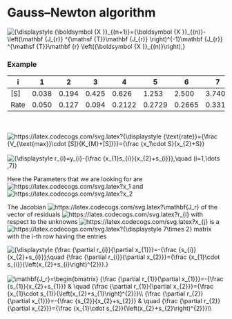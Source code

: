 # Gauss–Newton algorithm


<img src="https://latex.codecogs.com/svg.latex?%7B%5Cdisplaystyle%20%7B%5Cboldsymbol%20%7BX%20%7D%7D_%7B%28n&plus;1%29%7D%3D%7B%5Cboldsymbol%20%7BX%20%7D%7D_%7B%28n%29%7D-%5Cleft%28%5Cmathbf%20%7BJ_%7Br%7D%7D%20%5E%7B%5Cmathsf%20%7BT%7D%7D%5Cmathbf%20%7BJ_%7Br%7D%7D%20%5Cright%29%5E%7B-1%7D%5Cmathbf%20%7BJ_%7Br%7D%7D%20%5E%7B%5Cmathsf%20%7BT%7D%7D%5Cmathbf%20%7Br%7D%20%5Cleft%28%7B%5Cboldsymbol%20%7BX%20%7D%7D_%7B%28n%29%7D%5Cright%29%2C%7D" alt="{\displaystyle {\boldsymbol {X }}_{(n+1)}={\boldsymbol {X }}_{(n)}-\left(\mathbf {J_{r}} ^{\mathsf {T}}\mathbf {J_{r}} \right)^{-1}\mathbf {J_{r}} ^{\mathsf {T}}\mathbf {r} \left({\boldsymbol {X }}_{(n)}\right),}"/>

### Example



|i     |1      |2      |3      |4     |5     |6     |7        |
|---   |---    |---    |---    |---   |---   |---   |---      |
|[S]   |0.038  |0.194  |0.425  |0.626 |1.253 |2.500 | 	3.740  |
|Rate  |0.050  |0.127  |0.094  |0.2122|0.2729|0.2665|	0.3317 |


<br/>
<br/>


<img src="https://latex.codecogs.com/svg.latex?%7B%5Cdisplaystyle%20%7B%5Ctext%7Brate%7D%7D%3D%7B%5Cfrac%20%7BV_%7B%5Ctext%7Bmax%7D%7D%5Ccdot%20%5BS%5D%7D%7BK_%7BM%7D&plus;%5BS%5D%7D%7D%7D%3D%7B%5Cfrac%20%7Bx_1%5Ccdot%20S%7D%7Bx_%7B2%7D&plus;S%7D%7D" alt="https://latex.codecogs.com/svg.latex?{\displaystyle {\text{rate}}={\frac {V_{\text{max}}\cdot [S]}{K_{M}+[S]}}}={\frac {x_1\cdot S}{x_{2}+S}}" />

<br/>
<br/>

<img src="https://latex.codecogs.com/svg.latex?%7B%5Cdisplaystyle%20r_%7Bi%7D%3Dy_%7Bi%7D-%7B%5Cfrac%20%7Bx_%7B1%7Ds_%7Bi%7D%7D%7Bx_%7B2%7D&plus;s_%7Bi%7D%7D%7D%2C%5Cquad%20%28i%3D1%2C%5Cdots%20%2C7%29%7D" alt="{\displaystyle r_{i}=y_{i}-{\frac {x_{1}s_{i}}{x_{2}+s_{i}}},\quad (i=1,\dots ,7)}"/>

Here the Parameters that we are looking for are <img src="https://latex.codecogs.com/svg.latex?x_1" alt="https://latex.codecogs.com/svg.latex?x_1"/> and <img src="https://latex.codecogs.com/svg.latex?x_1" alt="https://latex.codecogs.com/svg.latex?x_2"/>






The Jacobian <img src="https://latex.codecogs.com/svg.latex?%5Cmathbf%7BJ_r%7D" alt="https://latex.codecogs.com/svg.latex?\mathbf{J_r}" />   of the vector of residuals <img src="https://latex.codecogs.com/svg.latex?r_%7Bi%7D" alt="https://latex.codecogs.com/svg.latex?r_{i}" />  with respect to the unknowns <img src="https://latex.codecogs.com/svg.latex?x_%7Bj%7D" alt="https://latex.codecogs.com/svg.latex?x_{j}" /> is a <img src="https://latex.codecogs.com/svg.latex?%7B%5Cdisplaystyle%207%5Ctimes%202%7D" alt="https://latex.codecogs.com/svg.latex?{\displaystyle 7\times 2}" /> matrix with the i-th row having the entries 









<img src="https://latex.codecogs.com/svg.latex?%7B%5Cdisplaystyle%20%7B%5Cfrac%20%7B%5Cpartial%20r_%7Bi%7D%7D%7B%5Cpartial%20x_%7B1%7D%7D%7D%3D-%7B%5Cfrac%20%7Bs_%7Bi%7D%7D%7Bx_%7B2%7D&plus;s_%7Bi%7D%7D%7D%3B%5Cquad%20%7B%5Cfrac%20%7B%5Cpartial%20r_%7Bi%7D%7D%7B%5Cpartial%20x_%7B2%7D%7D%7D%3D%7B%5Cfrac%20%7Bx_%7B1%7D%5Ccdot%20s_%7Bi%7D%7D%7B%5Cleft%28x_%7B2%7D&plus;s_%7Bi%7D%5Cright%29%5E%7B2%7D%7D%7D.%7D" alt="{\displaystyle {\frac {\partial r_{i}}{\partial x_{1}}}=-{\frac {s_{i}}{x_{2}+s_{i}}};\quad {\frac {\partial r_{i}}{\partial x_{2}}}={\frac {x_{1}\cdot s_{i}}{\left(x_{2}+s_{i}\right)^{2}}}.}" />

<br/>
<br/>

<img src="https://latex.codecogs.com/svg.latex?%5Cmathbf%7BJ_r%7D%3D%5Cbegin%7Bbmatrix%7D%20%7B%5Cfrac%20%7B%5Cpartial%20r_%7B1%7D%7D%7B%5Cpartial%20x_%7B1%7D%7D%7D%3D-%7B%5Cfrac%20%7Bs_%7B1%7D%7D%7Bx_%7B2%7D&plus;s_%7B1%7D%7D%7D%20%26%20%5Cquad%20%7B%5Cfrac%20%7B%5Cpartial%20r_%7B1%7D%7D%7B%5Cpartial%20x_%7B2%7D%7D%7D%3D%7B%5Cfrac%20%7Bx_%7B1%7D%5Ccdot%20s_%7B1%7D%7D%7B%5Cleft%28x_%7B2%7D&plus;s_%7B1%7D%5Cright%29%5E%7B2%7D%7D%7D%5C%5C%20%7B%5Cfrac%20%7B%5Cpartial%20r_%7B2%7D%7D%7B%5Cpartial%20x_%7B1%7D%7D%7D%3D-%7B%5Cfrac%20%7Bs_%7B2%7D%7D%7Bx_%7B2%7D&plus;s_%7B2%7D%7D%7D%20%26%20%5Cquad%20%7B%5Cfrac%20%7B%5Cpartial%20r_%7B2%7D%7D%7B%5Cpartial%20x_%7B2%7D%7D%7D%3D%7B%5Cfrac%20%7Bx_%7B1%7D%5Ccdot%20s_%7B2%7D%7D%7B%5Cleft%28x_%7B2%7D&plus;s_%7B2%7D%5Cright%29%5E%7B2%7D%7D%7D%5C%5C%20%26%20%5C%5C%20%26%20%5C%5C%20%7B%5Cfrac%20%7B%5Cpartial%20r_%7B7%7D%7D%7B%5Cpartial%20x_%7B1%7D%7D%7D%3D-%7B%5Cfrac%20%7Bs_%7B7%7D%7D%7Bx_%7B2%7D&plus;s_%7B7%7D%7D%7D%20%26%20%5Cquad%20%7B%5Cfrac%20%7B%5Cpartial%20r_%7B7%7D%7D%7B%5Cpartial%20x_%7B2%7D%7D%7D%3D%7B%5Cfrac%20%7Bx_%7B1%7D%5Ccdot%20s_%7B7%7D%7D%7B%5Cleft%28x_%7B2%7D&plus;s_%7B7%7D%5Cright%29%5E%7B2%7D%7D%7D%5C%5C%20%5Cend%7Bbmatrix%7D" alt=" \mathbf{J_r}=\begin{bmatrix} {\frac {\partial r_{1}}{\partial x_{1}}}=-{\frac {s_{1}}{x_{2}+s_{1}}} &  \quad {\frac {\partial r_{1}}{\partial x_{2}}}={\frac {x_{1}\cdot s_{1}}{\left(x_{2}+s_{1}\right)^{2}}}\\ {\frac {\partial r_{2}}{\partial x_{1}}}=-{\frac {s_{2}}{x_{2}+s_{2}}} &  \quad {\frac {\partial r_{2}}{\partial x_{2}}}={\frac {x_{1}\cdot s_{2}}{\left(x_{2}+s_{2}\right)^{2}}}\\ " />

